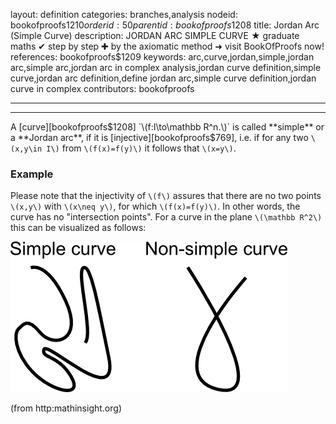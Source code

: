 layout: definition
categories: branches,analysis
nodeid: bookofproofs$1210
orderid: 50
parentid: bookofproofs$1208
title: Jordan Arc (Simple Curve)
description: JORDAN ARC SIMPLE CURVE &#9733; graduate maths &#10004; step by step &#10010; by the axiomatic method &#10140; visit BookOfProofs now!
references: bookofproofs$1209
keywords: arc,curve,jordan,simple,jordan arc,simple arc,jordan arc in complex analysis,jordan curve definition,simple curve,jordan arc definition,define jordan arc,simple curve definition,jordan curve in complex
contributors: bookofproofs

---


---

A [curve][bookofproofs$1208] `\(f:I\to\mathbb R^n.\)` is called **simple** or a **Jordan arc**, if it is [injective][bookofproofs$769], i.e. if for any two `\(x,y\in I\)` from `\(f(x)=f(y)\)` it follows that `\(x=y\)`.

### Example

Please note that the injectivity of `\(f\)` assures that there are no two points `\(x,y\)` with `\(x\neq y\)`, for which `\(f(x)=f(y)\)`. In other words, the curve has no "intersection points". For a curve in the plane `\(\mathbb R^2\)` this can be visualized as follows:


![simple_curve](https://github.com/bookofproofs/bookofproofs.github.io/blob/main/_sources/_assets/images/examples/simple_curve.png?raw=true)

(from http:mathinsight.org)

